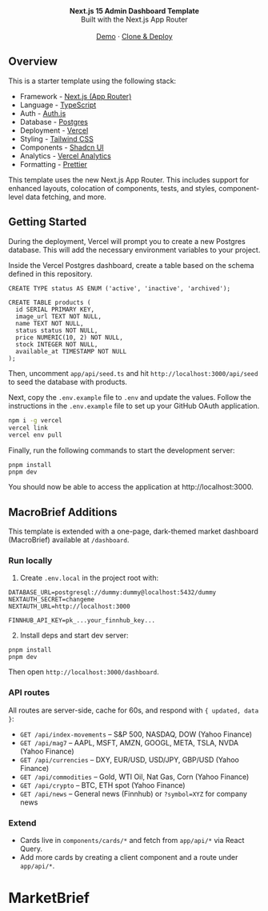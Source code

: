 <div align="center"><strong>Next.js 15 Admin Dashboard Template</strong></div>
<div align="center">Built with the Next.js App Router</div>
<br />
<div align="center">
<a href="https://next-admin-dash.vercel.app/">Demo</a>
<span> · </span>
<a href="https://vercel.com/templates/next.js/admin-dashboard-tailwind-postgres-react-nextjs">Clone & Deploy</a>
<span>
</div>

## Overview

This is a starter template using the following stack:

- Framework - [Next.js (App Router)](https://nextjs.org)
- Language - [TypeScript](https://www.typescriptlang.org)
- Auth - [Auth.js](https://authjs.dev)
- Database - [Postgres](https://vercel.com/postgres)
- Deployment - [Vercel](https://vercel.com/docs/concepts/next.js/overview)
- Styling - [Tailwind CSS](https://tailwindcss.com)
- Components - [Shadcn UI](https://ui.shadcn.com/)
- Analytics - [Vercel Analytics](https://vercel.com/analytics)
- Formatting - [Prettier](https://prettier.io)

This template uses the new Next.js App Router. This includes support for enhanced layouts, colocation of components, tests, and styles, component-level data fetching, and more.

## Getting Started

During the deployment, Vercel will prompt you to create a new Postgres database. This will add the necessary environment variables to your project.

Inside the Vercel Postgres dashboard, create a table based on the schema defined in this repository.

```
CREATE TYPE status AS ENUM ('active', 'inactive', 'archived');

CREATE TABLE products (
  id SERIAL PRIMARY KEY,
  image_url TEXT NOT NULL,
  name TEXT NOT NULL,
  status status NOT NULL,
  price NUMERIC(10, 2) NOT NULL,
  stock INTEGER NOT NULL,
  available_at TIMESTAMP NOT NULL
);
```

Then, uncomment `app/api/seed.ts` and hit `http://localhost:3000/api/seed` to seed the database with products.

Next, copy the `.env.example` file to `.env` and update the values. Follow the instructions in the `.env.example` file to set up your GitHub OAuth application.

```bash
npm i -g vercel
vercel link
vercel env pull
```

Finally, run the following commands to start the development server:

```
pnpm install
pnpm dev
```

You should now be able to access the application at http://localhost:3000.

## MacroBrief Additions

This template is extended with a one-page, dark-themed market dashboard (MacroBrief) available at `/dashboard`.

### Run locally

1. Create `.env.local` in the project root with:

```
DATABASE_URL=postgresql://dummy:dummy@localhost:5432/dummy
NEXTAUTH_SECRET=changeme
NEXTAUTH_URL=http://localhost:3000

FINNHUB_API_KEY=pk_...your_finnhub_key...
```

2. Install deps and start dev server:

```
pnpm install
pnpm dev
```

Then open `http://localhost:3000/dashboard`.

### API routes

All routes are server-side, cache for 60s, and respond with `{ updated, data }`:

- `GET /api/index-movements` – S&P 500, NASDAQ, DOW (Yahoo Finance)
- `GET /api/mag7` – AAPL, MSFT, AMZN, GOOGL, META, TSLA, NVDA (Yahoo Finance)
- `GET /api/currencies` – DXY, EUR/USD, USD/JPY, GBP/USD (Yahoo Finance)
- `GET /api/commodities` – Gold, WTI Oil, Nat Gas, Corn (Yahoo Finance)
- `GET /api/crypto` – BTC, ETH spot (Yahoo Finance)
- `GET /api/news` – General news (Finnhub) or `?symbol=XYZ` for company news

### Extend

- Cards live in `components/cards/*` and fetch from `app/api/*` via React Query.
- Add more cards by creating a client component and a route under `app/api/*`.
# MarketBrief
